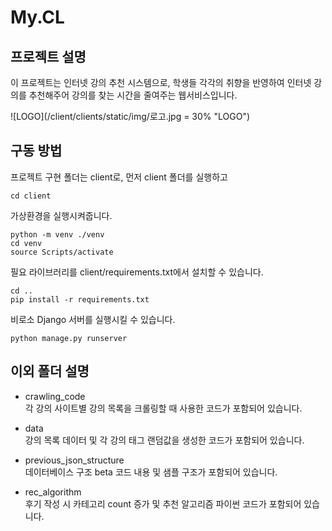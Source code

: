 # My.CL

## 프로젝트 설명
이 프로젝트는 인터넷 강의 추천 시스템으로, 학생들 각각의 취향을 반영하여 인터넷 강의를 추천해주어 강의를 찾는 시간을 줄여주는 웹서비스입니다.

![LOGO](/client/clients/static/img/로고.jpg = 30% "LOGO")

## 구동 방법
프로젝트 구현 폴더는 client로, 먼저 client 폴더를 실행하고
```
cd client
```
가상환경을 실행시켜줍니다.
```
python -m venv ./venv
cd venv
source Scripts/activate
```
필요 라이브러리를 client/requirements.txt에서 설치할 수 있습니다.
```
cd ..
pip install -r requirements.txt
```
비로소 Django 서버를 실행시킬 수 있습니다.
```
python manage.py runserver
```

## 이외 폴더 설명
* crawling_code
<br/>각 강의 사이트별 강의 목록을 크롤링할 때 사용한 코드가 포함되어 있습니다.

* data
<br/>강의 목록 데이터 및 각 강의 태그 랜덤값을 생성한 코드가 포함되어 있습니다.
  
* previous_json_structure
<br/>데이터베이스 구조 beta 코드 내용 및 샘플 구조가 포함되어 있습니다.      

* rec_algorithm
<br/>후기 작성 시 카테고리 count 증가 및 추천 알고리즘 파이썬 코드가 포함되어 있습니다. 
